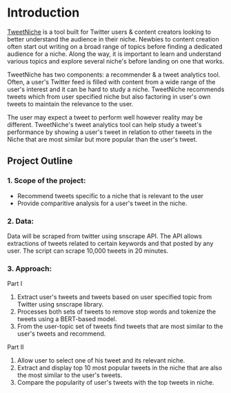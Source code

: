 # Introduction

[TweetNiche](https://thawing-garden-45544.herokuapp.com/) is a tool built for Twitter users & content creators looking to better understand the audience in their niche. Newbies to content creation often start out writing on a broad range of topics before finding a dedicated audience for a niche. Along the way, it is important to learn and understand various topics and explore several niche's before landing on one that works.

TweetNiche has two components: a recommender & a tweet analytics tool. 
Often, a user's Twitter feed is filled with content from a wide range of the user's interest and it can be hard to study a niche. TweetNiche recommends tweets which from user specified niche but also factoring in user's own tweets to maintain the relevance to the user.

The user may expect a tweet to perform well however reality may be different. TweetNiche's tweet analytics tool can help study a tweet's performance by showing a user's tweet in relation to other tweets in the Niche that are most similar but more popular than the user's tweet.



## Project Outline

### 1. Scope of the project:

* Recommend tweets specific to a niche that is relevant to the user
* Provide comparitive analysis for a user's tweet in the niche. 

### 2. Data:

Data will be scraped from twitter using snscrape API. The API allows extractions of tweets related to certain keywords and that posted by any user. The script can scrape 10,000 tweets in 20 minutes. 


### 3. Approach:

Part I
1. Extract user's tweets and tweets based on user specified topic from Twitter using snscrape library.
2. Processes both sets of tweets to remove stop words and tokenize the tweets using a BERT-based model.
3. From the user-topic set of tweets find tweets that are most similar to the user's tweets and recommend.

Part II
1. Allow user to select one of his tweet and its relevant niche. 
2. Extract and display top 10 most popular tweets in the niche that are also the most similar to the user's tweets.
3. Compare the popularity of user's tweets with the top tweets in niche.
